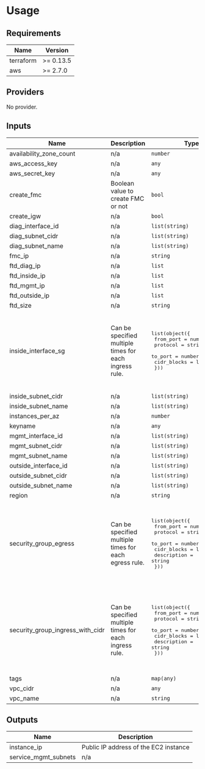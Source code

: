 # Usage
<!--- BEGIN_TF_DOCS --->
## Requirements

| Name | Version |
|------|---------|
| terraform | >= 0.13.5 |
| aws | >= 2.7.0 |

## Providers

No provider.

## Inputs

| Name | Description | Type | Default | Required |
|------|-------------|------|---------|:--------:|
| availability\_zone\_count | n/a | `number` | `1` | no |
| aws\_access\_key | n/a | `any` | n/a | yes |
| aws\_secret\_key | n/a | `any` | n/a | yes |
| create\_fmc | Boolean value to create FMC or not | `bool` | `true` | no |
| create\_igw | n/a | `bool` | `false` | no |
| diag\_interface\_id | n/a | `list(string)` | `[]` | no |
| diag\_subnet\_cidr | n/a | `list(string)` | `[]` | no |
| diag\_subnet\_name | n/a | `list(string)` | `[]` | no |
| fmc\_ip | n/a | `string` | `""` | no |
| ftd\_diag\_ip | n/a | `list` | `[]` | no |
| ftd\_inside\_ip | n/a | `list` | `[]` | no |
| ftd\_mgmt\_ip | n/a | `list` | `[]` | no |
| ftd\_outside\_ip | n/a | `list` | `[]` | no |
| ftd\_size | n/a | `string` | `"c5.xlarge"` | no |
| inside\_interface\_sg | Can be specified multiple times for each ingress rule. | <pre>list(object({<br>    from_port   = number<br>    protocol    = string<br>    to_port     = number<br>    cidr_blocks = list(string)<br>  }))</pre> | <pre>[<br>  {<br>    "cidr_blocks": [<br>      "0.0.0.0/0"<br>    ],<br>    "from_port": 0,<br>    "protocol": "-1",<br>    "to_port": 0<br>  }<br>]</pre> | no |
| inside\_subnet\_cidr | n/a | `list(string)` | `[]` | no |
| inside\_subnet\_name | n/a | `list(string)` | `[]` | no |
| instances\_per\_az | n/a | `number` | `1` | no |
| keyname | n/a | `any` | n/a | yes |
| mgmt\_interface\_id | n/a | `list(string)` | `[]` | no |
| mgmt\_subnet\_cidr | n/a | `list(string)` | `[]` | no |
| mgmt\_subnet\_name | n/a | `list(string)` | `[]` | no |
| outside\_interface\_id | n/a | `list(string)` | `[]` | no |
| outside\_subnet\_cidr | n/a | `list(string)` | `[]` | no |
| outside\_subnet\_name | n/a | `list(string)` | `[]` | no |
| region | n/a | `string` | `"us-east-1"` | no |
| security\_group\_egress | Can be specified multiple times for each egress rule. | <pre>list(object({<br>    from_port   = number<br>    protocol    = string<br>    to_port     = number<br>    cidr_blocks = list(string)<br>    description = string<br>  }))</pre> | <pre>[<br>  {<br>    "cidr_blocks": [<br>      "10.0.0.0/8"<br>    ],<br>    "description": null,<br>    "from_port": 0,<br>    "protocol": "-1",<br>    "to_port": 0<br>  }<br>]</pre> | no |
| security\_group\_ingress\_with\_cidr | Can be specified multiple times for each ingress rule. | <pre>list(object({<br>    from_port   = number<br>    protocol    = string<br>    to_port     = number<br>    cidr_blocks = list(string)<br>    description = string<br>  }))</pre> | <pre>[<br>  {<br>    "cidr_blocks": [<br>      "0.0.0.0/0"<br>    ],<br>    "description": null,<br>    "from_port": 0,<br>    "protocol": "-1",<br>    "to_port": 0<br>  }<br>]</pre> | no |
| tags | n/a | `map(any)` | `{}` | no |
| vpc\_cidr | n/a | `any` | `null` | no |
| vpc\_name | n/a | `string` | `null` | no |

## Outputs

| Name | Description |
|------|-------------|
| instance\_ip | Public IP address of the EC2 instance |
| service\_mgmt\_subnets | n/a |

<!--- END_TF_DOCS --->
